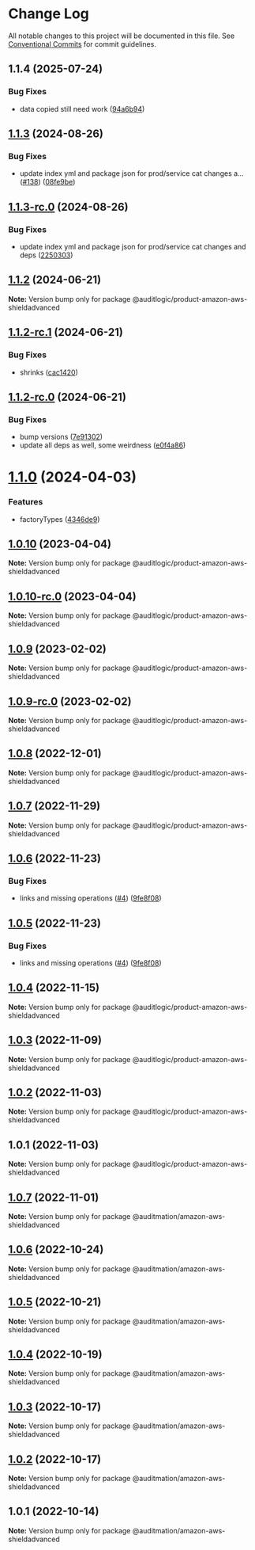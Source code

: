 # Change Log

All notable changes to this project will be documented in this file.
See [Conventional Commits](https://conventionalcommits.org) for commit guidelines.

## 1.1.4 (2025-07-24)


### Bug Fixes

* data copied still need work ([94a6b94](https://github.com/zerobias-org/product/commit/94a6b942fb0516367548599d739529536132755a))





## [1.1.3](https://github.com/auditlogic/product/compare/@auditlogic/product-amazon-aws-shieldadvanced@1.1.2...@auditlogic/product-amazon-aws-shieldadvanced@1.1.3) (2024-08-26)


### Bug Fixes

* update index yml and package json for prod/service cat changes a… ([#138](https://github.com/auditlogic/product/issues/138)) ([08fe9be](https://github.com/auditlogic/product/commit/08fe9beb1c8457462a19bc69caa02e6212d97e1a))





## [1.1.3-rc.0](https://github.com/auditlogic/product/compare/@auditlogic/product-amazon-aws-shieldadvanced@1.1.2...@auditlogic/product-amazon-aws-shieldadvanced@1.1.3-rc.0) (2024-08-26)


### Bug Fixes

* update index yml and package json for prod/service cat changes and deps ([2250303](https://github.com/auditlogic/product/commit/225030363a363608240135b7ebed386b28f01e4b))





## [1.1.2](https://github.com/auditlogic/product/compare/@auditlogic/product-amazon-aws-shieldadvanced@1.1.2-rc.1...@auditlogic/product-amazon-aws-shieldadvanced@1.1.2) (2024-06-21)

**Note:** Version bump only for package @auditlogic/product-amazon-aws-shieldadvanced





## [1.1.2-rc.1](https://github.com/auditlogic/product/compare/@auditlogic/product-amazon-aws-shieldadvanced@1.1.2-rc.0...@auditlogic/product-amazon-aws-shieldadvanced@1.1.2-rc.1) (2024-06-21)


### Bug Fixes

* shrinks ([cac1420](https://github.com/auditlogic/product/commit/cac14200fefcd8183ab69fe89a47bd3f70f563e9))





## [1.1.2-rc.0](https://github.com/auditlogic/product/compare/@auditlogic/product-amazon-aws-shieldadvanced@1.1.0...@auditlogic/product-amazon-aws-shieldadvanced@1.1.2-rc.0) (2024-06-21)


### Bug Fixes

* bump versions ([7e91302](https://github.com/auditlogic/product/commit/7e913023b8b312150ed7762c32fbbe616be71de5))
* update all deps as well, some weirdness ([e0f4a86](https://github.com/auditlogic/product/commit/e0f4a864714e2d3de6bbf3da014d5312fe53be2f))





# [1.1.0](https://github.com/auditlogic/product/compare/@auditlogic/product-amazon-aws-shieldadvanced@1.0.10...@auditlogic/product-amazon-aws-shieldadvanced@1.1.0) (2024-04-03)


### Features

* factoryTypes ([4346de9](https://github.com/auditlogic/product/commit/4346de92693aee892fccf725338ffc7b80ab182b))





## [1.0.10](https://github.com/auditlogic/product/compare/@auditlogic/product-amazon-aws-shieldadvanced@1.0.9...@auditlogic/product-amazon-aws-shieldadvanced@1.0.10) (2023-04-04)

**Note:** Version bump only for package @auditlogic/product-amazon-aws-shieldadvanced





## [1.0.10-rc.0](https://github.com/auditlogic/product/compare/@auditlogic/product-amazon-aws-shieldadvanced@1.0.9...@auditlogic/product-amazon-aws-shieldadvanced@1.0.10-rc.0) (2023-04-04)

**Note:** Version bump only for package @auditlogic/product-amazon-aws-shieldadvanced





## [1.0.9](https://github.com/auditlogic/product/compare/@auditlogic/product-amazon-aws-shieldadvanced@1.0.8...@auditlogic/product-amazon-aws-shieldadvanced@1.0.9) (2023-02-02)

**Note:** Version bump only for package @auditlogic/product-amazon-aws-shieldadvanced





## [1.0.9-rc.0](https://github.com/auditlogic/product/compare/@auditlogic/product-amazon-aws-shieldadvanced@1.0.8...@auditlogic/product-amazon-aws-shieldadvanced@1.0.9-rc.0) (2023-02-02)

**Note:** Version bump only for package @auditlogic/product-amazon-aws-shieldadvanced





## [1.0.8](https://github.com/auditlogic/product/compare/@auditlogic/product-amazon-aws-shieldadvanced@1.0.7...@auditlogic/product-amazon-aws-shieldadvanced@1.0.8) (2022-12-01)

**Note:** Version bump only for package @auditlogic/product-amazon-aws-shieldadvanced





## [1.0.7](https://github.com/auditlogic/product/compare/@auditlogic/product-amazon-aws-shieldadvanced@1.0.6...@auditlogic/product-amazon-aws-shieldadvanced@1.0.7) (2022-11-29)

**Note:** Version bump only for package @auditlogic/product-amazon-aws-shieldadvanced





## [1.0.6](https://github.com/auditlogic/product/compare/@auditlogic/product-amazon-aws-shieldadvanced@1.0.4...@auditlogic/product-amazon-aws-shieldadvanced@1.0.6) (2022-11-23)


### Bug Fixes

* links and missing operations ([#4](https://github.com/auditlogic/product/issues/4)) ([9fe8f08](https://github.com/auditlogic/product/commit/9fe8f08fe7c57fdb79f991ac35bd6ac2e7dcad38))





## [1.0.5](https://github.com/auditlogic/product/compare/@auditlogic/product-amazon-aws-shieldadvanced@1.0.4...@auditlogic/product-amazon-aws-shieldadvanced@1.0.5) (2022-11-23)


### Bug Fixes

* links and missing operations ([#4](https://github.com/auditlogic/product/issues/4)) ([9fe8f08](https://github.com/auditlogic/product/commit/9fe8f08fe7c57fdb79f991ac35bd6ac2e7dcad38))





## [1.0.4](https://github.com/auditlogic/product/compare/@auditlogic/product-amazon-aws-shieldadvanced@1.0.3...@auditlogic/product-amazon-aws-shieldadvanced@1.0.4) (2022-11-15)

**Note:** Version bump only for package @auditlogic/product-amazon-aws-shieldadvanced





## [1.0.3](https://github.com/auditlogic/product/compare/@auditlogic/product-amazon-aws-shieldadvanced@1.0.2...@auditlogic/product-amazon-aws-shieldadvanced@1.0.3) (2022-11-09)

**Note:** Version bump only for package @auditlogic/product-amazon-aws-shieldadvanced





## [1.0.2](https://github.com/auditlogic/product/compare/@auditlogic/product-amazon-aws-shieldadvanced@1.0.1...@auditlogic/product-amazon-aws-shieldadvanced@1.0.2) (2022-11-03)

**Note:** Version bump only for package @auditlogic/product-amazon-aws-shieldadvanced





## 1.0.1 (2022-11-03)

**Note:** Version bump only for package @auditlogic/product-amazon-aws-shieldadvanced





## [1.0.7](https://github.com/auditmation/store-content/compare/@auditmation/amazon-aws-shieldadvanced@1.0.6...@auditmation/amazon-aws-shieldadvanced@1.0.7) (2022-11-01)

**Note:** Version bump only for package @auditmation/amazon-aws-shieldadvanced





## [1.0.6](https://github.com/auditmation/store-content/compare/@auditmation/amazon-aws-shieldadvanced@1.0.5...@auditmation/amazon-aws-shieldadvanced@1.0.6) (2022-10-24)

**Note:** Version bump only for package @auditmation/amazon-aws-shieldadvanced





## [1.0.5](https://github.com/auditmation/store-content/compare/@auditmation/amazon-aws-shieldadvanced@1.0.4...@auditmation/amazon-aws-shieldadvanced@1.0.5) (2022-10-21)

**Note:** Version bump only for package @auditmation/amazon-aws-shieldadvanced





## [1.0.4](https://github.com/auditmation/store-content/compare/@auditmation/amazon-aws-shieldadvanced@1.0.3...@auditmation/amazon-aws-shieldadvanced@1.0.4) (2022-10-19)

**Note:** Version bump only for package @auditmation/amazon-aws-shieldadvanced





## [1.0.3](https://github.com/auditmation/store-content/compare/@auditmation/amazon-aws-shieldadvanced@1.0.2...@auditmation/amazon-aws-shieldadvanced@1.0.3) (2022-10-17)

**Note:** Version bump only for package @auditmation/amazon-aws-shieldadvanced





## [1.0.2](https://github.com/auditmation/store-content/compare/@auditmation/amazon-aws-shieldadvanced@1.0.1...@auditmation/amazon-aws-shieldadvanced@1.0.2) (2022-10-17)

**Note:** Version bump only for package @auditmation/amazon-aws-shieldadvanced





## 1.0.1 (2022-10-14)

**Note:** Version bump only for package @auditmation/amazon-aws-shieldadvanced
